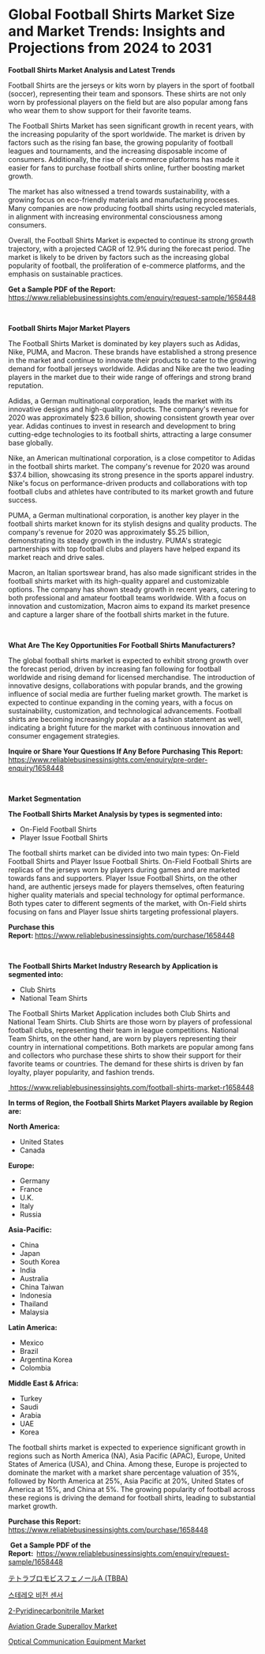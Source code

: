 <p><h1>Global Football Shirts Market Size and Market Trends: Insights and Projections from 2024 to 2031</h1></p><p><strong>Football Shirts Market Analysis and Latest Trends</strong></p>
<p><p>Football Shirts are the jerseys or kits worn by players in the sport of football (soccer), representing their team and sponsors. These shirts are not only worn by professional players on the field but are also popular among fans who wear them to show support for their favorite teams.</p><p>The Football Shirts Market has seen significant growth in recent years, with the increasing popularity of the sport worldwide. The market is driven by factors such as the rising fan base, the growing popularity of football leagues and tournaments, and the increasing disposable income of consumers. Additionally, the rise of e-commerce platforms has made it easier for fans to purchase football shirts online, further boosting market growth.</p><p>The market has also witnessed a trend towards sustainability, with a growing focus on eco-friendly materials and manufacturing processes. Many companies are now producing football shirts using recycled materials, in alignment with increasing environmental consciousness among consumers.</p><p>Overall, the Football Shirts Market is expected to continue its strong growth trajectory, with a projected CAGR of 12.9% during the forecast period. The market is likely to be driven by factors such as the increasing global popularity of football, the proliferation of e-commerce platforms, and the emphasis on sustainable practices.</p></p>
<p><strong>Get a Sample PDF of the Report:&nbsp;</strong> <a href="https://www.reliablebusinessinsights.com/enquiry/request-sample/1658448">https://www.reliablebusinessinsights.com/enquiry/request-sample/1658448</a></p>
<p>&nbsp;</p>
<p><strong>Football Shirts Major Market Players</strong></p>
<p><p>The Football Shirts Market is dominated by key players such as Adidas, Nike, PUMA, and Macron. These brands have established a strong presence in the market and continue to innovate their products to cater to the growing demand for football jerseys worldwide. Adidas and Nike are the two leading players in the market due to their wide range of offerings and strong brand reputation.</p><p>Adidas, a German multinational corporation, leads the market with its innovative designs and high-quality products. The company's revenue for 2020 was approximately $23.6 billion, showing consistent growth year over year. Adidas continues to invest in research and development to bring cutting-edge technologies to its football shirts, attracting a large consumer base globally.</p><p>Nike, an American multinational corporation, is a close competitor to Adidas in the football shirts market. The company's revenue for 2020 was around $37.4 billion, showcasing its strong presence in the sports apparel industry. Nike's focus on performance-driven products and collaborations with top football clubs and athletes have contributed to its market growth and future success.</p><p>PUMA, a German multinational corporation, is another key player in the football shirts market known for its stylish designs and quality products. The company's revenue for 2020 was approximately $5.25 billion, demonstrating its steady growth in the industry. PUMA's strategic partnerships with top football clubs and players have helped expand its market reach and drive sales.</p><p>Macron, an Italian sportswear brand, has also made significant strides in the football shirts market with its high-quality apparel and customizable options. The company has shown steady growth in recent years, catering to both professional and amateur football teams worldwide. With a focus on innovation and customization, Macron aims to expand its market presence and capture a larger share of the football shirts market in the future.</p></p>
<p>&nbsp;</p>
<p><strong>What Are The Key Opportunities For Football Shirts Manufacturers?</strong></p>
<p><p>The global football shirts market is expected to exhibit strong growth over the forecast period, driven by increasing fan following for football worldwide and rising demand for licensed merchandise. The introduction of innovative designs, collaborations with popular brands, and the growing influence of social media are further fueling market growth. The market is expected to continue expanding in the coming years, with a focus on sustainability, customization, and technological advancements. Football shirts are becoming increasingly popular as a fashion statement as well, indicating a bright future for the market with continuous innovation and consumer engagement strategies.</p></p>
<p><strong>Inquire or Share Your Questions If Any Before Purchasing This Report:</strong> <a href="https://www.reliablebusinessinsights.com/enquiry/pre-order-enquiry/1658448">https://www.reliablebusinessinsights.com/enquiry/pre-order-enquiry/1658448</a></p>
<p>&nbsp;</p>
<p><strong>Market Segmentation</strong></p>
<p><strong>The Football Shirts Market Analysis by types is segmented into:</strong></p>
<p><ul><li>On-Field Football Shirts</li><li>Player Issue Football Shirts</li></ul></p>
<p><p>The football shirts market can be divided into two main types: On-Field Football Shirts and Player Issue Football Shirts. On-Field Football Shirts are replicas of the jerseys worn by players during games and are marketed towards fans and supporters. Player Issue Football Shirts, on the other hand, are authentic jerseys made for players themselves, often featuring higher quality materials and special technology for optimal performance. Both types cater to different segments of the market, with On-Field shirts focusing on fans and Player Issue shirts targeting professional players.</p></p>
<p><strong>Purchase this Report:&nbsp;</strong><a href="https://www.reliablebusinessinsights.com/purchase/1658448">https://www.reliablebusinessinsights.com/purchase/1658448</a></p>
<p>&nbsp;</p>
<p><strong>The Football Shirts Market Industry Research by Application is segmented into:</strong></p>
<p><ul><li>Club Shirts</li><li>National Team Shirts</li></ul></p>
<p><p>The Football Shirts Market Application includes both Club Shirts and National Team Shirts. Club Shirts are those worn by players of professional football clubs, representing their team in league competitions. National Team Shirts, on the other hand, are worn by players representing their country in international competitions. Both markets are popular among fans and collectors who purchase these shirts to show their support for their favorite teams or countries. The demand for these shirts is driven by fan loyalty, player popularity, and fashion trends.</p></p>
<p><a href="https://www.reliablebusinessinsights.com/football-shirts-market-r1658448">&nbsp;https://www.reliablebusinessinsights.com/football-shirts-market-r1658448</a></p>
<p><strong>In terms of Region, the Football Shirts Market Players available by Region are:</strong></p>
<p>
    <p> <strong> North America: </strong>
        <ul>
            <li>United States</li>
            <li>Canada</li>
        </ul>
        </p> 
    <p> <strong> Europe: </strong>
        <ul>
            <li>Germany</li>
            <li>France</li>
            <li>U.K.</li>
            <li>Italy</li>
            <li>Russia</li>
        </ul>
        </p> 
    <p> <strong> Asia-Pacific: </strong>
        <ul>
            <li>China</li>
            <li>Japan</li>
            <li>South Korea</li>
            <li>India</li>
            <li>Australia</li>
            <li>China Taiwan</li>
            <li>Indonesia</li>
            <li>Thailand</li>
            <li>Malaysia</li>
        </ul>
        </p> 
    <p> <strong> Latin America: </strong>
        <ul>
            <li>Mexico</li>
            <li>Brazil</li>
            <li>Argentina Korea</li>
            <li>Colombia</li>
        </ul>
        </p> 
    <p> <strong> Middle East & Africa: </strong>
        <ul>
            <li>Turkey</li>
            <li>Saudi</li>
            <li>Arabia</li>
            <li>UAE</li>
            <li>Korea</li>
        </ul>
    </p>
    </p>
<p><p>The football shirts market is expected to experience significant growth in regions such as North America (NA), Asia Pacific (APAC), Europe, United States of America (USA), and China. Among these, Europe is projected to dominate the market with a market share percentage valuation of 35%, followed by North America at 25%, Asia Pacific at 20%, United States of America at 15%, and China at 5%. The growing popularity of football across these regions is driving the demand for football shirts, leading to substantial market growth.</p></p>
<p><strong>Purchase this Report: </strong><a href="https://www.reliablebusinessinsights.com/purchase/1658448">https://www.reliablebusinessinsights.com/purchase/1658448</a></p>
<p>&nbsp;<strong>Get a Sample PDF of the Report:&nbsp;&nbsp;</strong><a href="https://www.reliablebusinessinsights.com/enquiry/request-sample/1658448">https://www.reliablebusinessinsights.com/enquiry/request-sample/1658448</a></p>
<p><strong></strong></p>
<p><p><a href="https://medium.com/@antonehyatt1/%E3%82%B0%E3%83%AD%E3%83%BC%E3%83%90%E3%83%AB%E3%83%86%E3%83%88%E3%83%A9%E3%83%96%E3%83%AD%E3%83%A2%E3%83%93%E3%82%B9%E3%83%95%E3%82%A7%E3%83%8E%E3%83%BC%E3%83%ABa-tbba-%E5%B8%82%E5%A0%B4%E3%82%BB%E3%82%AF%E3%82%BF%E3%83%BC-%E3%82%BF%E3%82%A4%E3%83%97-%E3%82%A2%E3%83%97%E3%83%AA%E3%82%B1%E3%83%BC%E3%82%B7%E3%83%A7%E3%83%B3-%E5%B8%82%E5%A0%B4%E3%83%97%E3%83%AC%E3%83%BC%E3%83%A4%E3%83%BC%E3%81%AE%E6%88%A6%E7%95%A5-%E5%9C%B0%E5%9F%9F%E3%81%AE%E6%88%90%E9%95%B7%E3%81%AE%E6%B4%9E%E5%AF%9F-%E3%81%9D%E3%81%97%E3%81%A6%E5%B0%86%E6%9D%A5%E3%81%AE%E4%BA%88%E6%B8%AC-2024%E5%B9%B4-2031%E5%B9%B4-3704b95a9757">テトラブロモビスフェノールA (TBBA)</a></p><p><a href="https://github.com/RichardLueilwitz787/Market-Research-Report-List-2/blob/main/5888753147448.md">스테레오 비전 센서</a></p><p><a href="https://github.com/Whitneyboyettebo9kiw7yr13/Market-Research-Report-List-3/blob/main/2-pyridinecarbonitrile-market.md">2-Pyridinecarbonitrile Market</a></p><p><a href="https://github.com/JeanneSawayn2023/Market-Research-Report-List-1/blob/main/aviation-grade-superalloy-market.md">Aviation Grade Superalloy Market</a></p><p><a href="https://issuu.com/reportprime-2/docs/optical-communication-equipment-market-size-2030.p">Optical Communication Equipment Market</a></p></p>